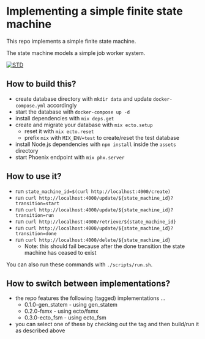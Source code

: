 # Implementing a simple finite state machine

This repo implements a simple finite state machine.

The state machine models a simple job worker system.

[![STD](https://mermaid.ink/img/eyJjb2RlIjoic3RhdGVEaWFncmFtXG5cdFsqXSAtLT4gQ3JlYXRlZDogY3JlYXRlXG4gIENyZWF0ZWQgLS0-IFNjaGVkdWxlZCA6IHNjaGVkdWxlXG4gIENyZWF0ZWQgLS0-IEluaXRpYWxpemVkIDogc3RhcnRcbiAgU2NoZWR1bGVkIC0tPiBJbml0aWFsaXplZCA6IHN0YXJ0XG4gIEluaXRpYWxpemVkIC0tPiBSdW5uaW5nIDogcnVuXG4gIFJ1bm5pbmcgLS0-IFByb2Nlc3NpbmcgOiBwcm9jZXNzXG4gIFByb2Nlc3NpbmcgLS0-IEZhaWxlZCA6IGZhaWx1cmVcbiAgUHJvY2Vzc2luZyAtLT4gUnVubmluZyA6IHN1Y2Nlc3NcbiAgRmFpbGVkIC0tPiBbKl0gOiBkb25lXG4gIFJ1bm5pbmcgLS0-IFsqXSA6IGRvbmVcblxuXHRcdFx0XHRcdCIsIm1lcm1haWQiOnsidGhlbWUiOiJkZWZhdWx0In0sInVwZGF0ZUVkaXRvciI6ZmFsc2V9)](https://mermaid-js.github.io/mermaid-live-editor/#/edit/eyJjb2RlIjoic3RhdGVEaWFncmFtXG5cdFsqXSAtLT4gQ3JlYXRlZDogY3JlYXRlXG4gIENyZWF0ZWQgLS0-IFNjaGVkdWxlZCA6IHNjaGVkdWxlXG4gIENyZWF0ZWQgLS0-IEluaXRpYWxpemVkIDogc3RhcnRcbiAgU2NoZWR1bGVkIC0tPiBJbml0aWFsaXplZCA6IHN0YXJ0XG4gIEluaXRpYWxpemVkIC0tPiBSdW5uaW5nIDogcnVuXG4gIFJ1bm5pbmcgLS0-IFByb2Nlc3NpbmcgOiBwcm9jZXNzXG4gIFByb2Nlc3NpbmcgLS0-IEZhaWxlZCA6IGZhaWx1cmVcbiAgUHJvY2Vzc2luZyAtLT4gUnVubmluZyA6IHN1Y2Nlc3NcbiAgRmFpbGVkIC0tPiBbKl0gOiBkb25lXG4gIFJ1bm5pbmcgLS0-IFsqXSA6IGRvbmVcblxuXHRcdFx0XHRcdCIsIm1lcm1haWQiOnsidGhlbWUiOiJkZWZhdWx0In0sInVwZGF0ZUVkaXRvciI6ZmFsc2V9)

## How to build this?

* create database directory with `mkdir data` and update `docker-compose.yml` accordingly
* start the database with `docker-compose up -d`
* install dependencies with `mix deps.get`
* create and migrate your database with `mix ecto.setup`
  * reset it with `mix ecto.reset`
  * prefix `mix` with `MIX_ENV=test` to create/reset the test database
* install Node.js dependencies with `npm install` inside the `assets` directory
* start Phoenix endpoint with `mix phx.server`

## How to use it?

* run `state_machine_id=$(curl http://localhost:4000/create)`
* run `curl http://localhost:4000/update/${state_machine_id}?transition=start`
* run `curl http://localhost:4000/update/${state_machine_id}?transition=run`
* run `curl http://localhost:4000/retrieve/${state_machine_id}`
* run `curl http://localhost:4000/update/${state_machine_id}?transition=done`
* run `curl http://localhost:4000/delete/${state_machine_id}`
  * Note: this should fail because after the done transition the state machine has ceased to exist

You can also run these commands with `./scripts/run.sh`.

## How to switch between implementations?

* the repo features the following (tagged) implementations ...
  * 0.1.0-gen_statem - using gen_statem
  * 0.2.0-fsmx - using ecto/fsmx
  * 0.3.0-ecto_fsm - using ecto_fsm
* you can select one of these by checking out the tag and then build/run it as described above
